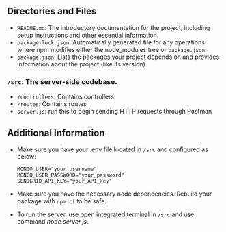 ## Directories and Files

- `README.md`: The introductory documentation for the project, including setup instructions and other essential information.
- `package-lock.json`: Automatically generated file for any operations where npm modifies either the node_modules tree or `package.json`.
- `package.json`: Lists the packages your project depends on and provides information about the project (like its version).

### `/src`: The server-side codebase.

- `/controllers`: Contains controllers
- `/routes`: Contains routes
- `server.js`: run this to begin sending HTTP requests through Postman

## Additional Information

- Make sure you have your .env file located in `/src` and configured as below:

  ```
  MONGO_USER="your_username"
  MONGO_USER_PASSWORD="your_password"
  SENDGRID_API_KEY="your_API_key"
  ```

- Make sure you have the necessary node dependencies. Rebuild your package with `npm ci` to be safe.

- To run the server, use open integrated terminal in `/src` and use command _node server.js_.
